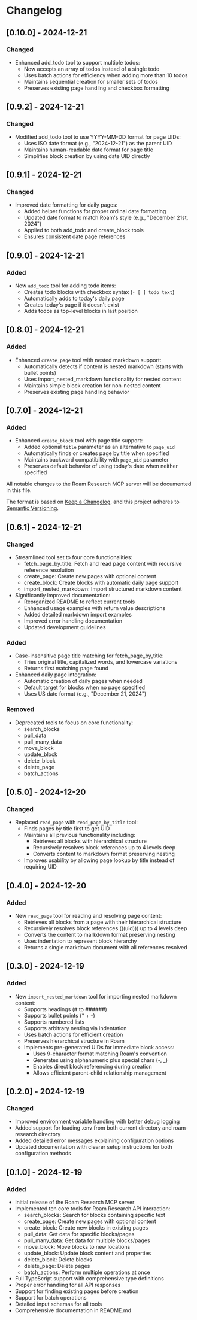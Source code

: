 # Changelog

## [0.10.0] - 2024-12-21

### Changed

- Enhanced add_todo tool to support multiple todos:
  - Now accepts an array of todos instead of a single todo
  - Uses batch actions for efficiency when adding more than 10 todos
  - Maintains sequential creation for smaller sets of todos
  - Preserves existing page handling and checkbox formatting

## [0.9.2] - 2024-12-21

### Changed

- Modified add_todo tool to use YYYY-MM-DD format for page UIDs:
  - Uses ISO date format (e.g., "2024-12-21") as the parent UID
  - Maintains human-readable date format for page title
  - Simplifies block creation by using date UID directly

## [0.9.1] - 2024-12-21

### Changed

- Improved date formatting for daily pages:
  - Added helper functions for proper ordinal date formatting
  - Updated date format to match Roam's style (e.g., "December 21st, 2024")
  - Applied to both add_todo and create_block tools
  - Ensures consistent date page references

## [0.9.0] - 2024-12-21

### Added

- New `add_todo` tool for adding todo items:
  - Creates todo blocks with checkbox syntax (`- [ ] todo text`)
  - Automatically adds to today's daily page
  - Creates today's page if it doesn't exist
  - Adds todos as top-level blocks in last position

## [0.8.0] - 2024-12-21

### Added

- Enhanced `create_page` tool with nested markdown support:
  - Automatically detects if content is nested markdown (starts with bullet points)
  - Uses import_nested_markdown functionality for nested content
  - Maintains simple block creation for non-nested content
  - Preserves existing page handling behavior

## [0.7.0] - 2024-12-21

### Added

- Enhanced `create_block` tool with page title support:
  - Added optional `title` parameter as an alternative to `page_uid`
  - Automatically finds or creates page by title when specified
  - Maintains backward compatibility with `page_uid` parameter
  - Preserves default behavior of using today's date when neither specified

All notable changes to the Roam Research MCP server will be documented in this file.

The format is based on [Keep a Changelog](https://keepachangelog.com/en/1.0.0/),
and this project adheres to [Semantic Versioning](https://semver.org/spec/v2.0.0.html).

## [0.6.1] - 2024-12-21

### Changed

- Streamlined tool set to four core functionalities:
  - fetch_page_by_title: Fetch and read page content with recursive reference resolution
  - create_page: Create new pages with optional content
  - create_block: Create blocks with automatic daily page support
  - import_nested_markdown: Import structured markdown content
- Significantly improved documentation:
  - Reorganized README to reflect current tools
  - Enhanced usage examples with return value descriptions
  - Added detailed markdown import examples
  - Improved error handling documentation
  - Updated development guidelines

### Added

- Case-insensitive page title matching for fetch_page_by_title:
  - Tries original title, capitalized words, and lowercase variations
  - Returns first matching page found
- Enhanced daily page integration:
  - Automatic creation of daily pages when needed
  - Default target for blocks when no page specified
  - Uses US date format (e.g., "December 21, 2024")

### Removed

- Deprecated tools to focus on core functionality:
  - search_blocks
  - pull_data
  - pull_many_data
  - move_block
  - update_block
  - delete_block
  - delete_page
  - batch_actions

## [0.5.0] - 2024-12-20

### Changed

- Replaced `read_page` with `read_page_by_title` tool:
  - Finds pages by title first to get UID
  - Maintains all previous functionality including:
    - Retrieves all blocks with hierarchical structure
    - Recursively resolves block references up to 4 levels deep
    - Converts content to markdown format preserving nesting
  - Improves usability by allowing page lookup by title instead of requiring UID

## [0.4.0] - 2024-12-20

### Added

- New `read_page` tool for reading and resolving page content:
  - Retrieves all blocks from a page with their hierarchical structure
  - Recursively resolves block references (((uid))) up to 4 levels deep
  - Converts the content to markdown format preserving nesting
  - Uses indentation to represent block hierarchy
  - Returns a single markdown document with all references resolved

## [0.3.0] - 2024-12-19

### Added

- New `import_nested_markdown` tool for importing nested markdown content:
  - Supports headings (# to ######)
  - Supports bullet points (\* + -)
  - Supports numbered lists
  - Supports arbitrary nesting via indentation
  - Uses batch actions for efficient creation
  - Preserves hierarchical structure in Roam
  - Implements pre-generated UIDs for immediate block access:
    - Uses 9-character format matching Roam's convention
    - Generates using alphanumeric plus special chars (-, \_)
    - Enables direct block referencing during creation
    - Allows efficient parent-child relationship management

## [0.2.0] - 2024-12-19

### Changed

- Improved environment variable handling with better debug logging
- Added support for loading .env from both current directory and roam-research directory
- Added detailed error messages explaining configuration options
- Updated documentation with clearer setup instructions for both configuration methods

## [0.1.0] - 2024-12-19

### Added

- Initial release of the Roam Research MCP server
- Implemented ten core tools for Roam Research API interaction:
  - search_blocks: Search for blocks containing specific text
  - create_page: Create new pages with optional content
  - create_block: Create new blocks in existing pages
  - pull_data: Get data for specific blocks/pages
  - pull_many_data: Get data for multiple blocks/pages
  - move_block: Move blocks to new locations
  - update_block: Update block content and properties
  - delete_block: Delete blocks
  - delete_page: Delete pages
  - batch_actions: Perform multiple operations at once
- Full TypeScript support with comprehensive type definitions
- Proper error handling for all API responses
- Support for finding existing pages before creation
- Support for batch operations
- Detailed input schemas for all tools
- Comprehensive documentation in README.md

